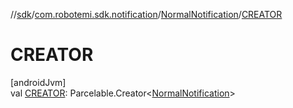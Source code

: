 //[sdk](../../../index.md)/[com.robotemi.sdk.notification](../index.md)/[NormalNotification](index.md)/[CREATOR](-c-r-e-a-t-o-r.md)

# CREATOR

[androidJvm]\
val [CREATOR](-c-r-e-a-t-o-r.md): Parcelable.Creator&lt;[NormalNotification](index.md)&gt;
